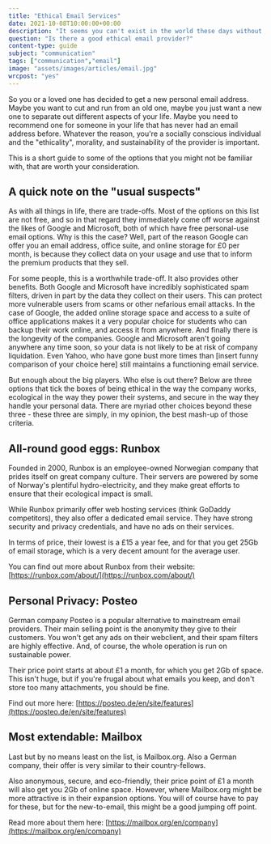 ```yaml
---
title: "Ethical Email Services"
date: 2021-10-08T10:00:00+00:00
description: "It seems you can't exist in the world these days without an email address. But if you want to avoid the big companies, think about the environment, or want to give your money to a company with good values, what can you do?"
question: "Is there a good ethical email provider?"
content-type: guide
subject: "communication"
tags: ["communication","email"]
image: "assets/images/articles/email.jpg"
wrcpost: "yes"
---
```


So you or a loved one has decided to get a new personal email address. Maybe you want to cut and run from an old one, maybe you just want a new one to separate out different aspects of your life. Maybe you need to recommend one for someone in your life that has never had an email address before. Whatever the reason, you're a socially conscious individual and the "ethicality", morality, and sustainability of the provider is important.
 
This is a short guide to some of the options that you might not be familiar with, that are worth your consideration.
 
## A quick note on the "usual suspects"
As with all things in life, there are trade-offs. Most of the options on this list are not free, and so in that regard they immediately come off worse against the likes of Google and Microsoft, both of which have free personal-use email options. Why is this the case? Well, part of the reason Google can offer you an email address, office suite, and online storage for £0 per month, is because they collect data on your usage and use that to inform the premium products that they sell.
 
For some people, this is a worthwhile trade-off. It also provides other benefits. Both Google and Microsoft have incredibly sophisticated spam filters, driven in part by the data they collect on their users. This can protect more vulnerable users from scams or other nefarious email attacks. In the case of Google, the added online storage space and access to a suite of office applications makes it a very popular choice for students who can backup their work online, and access it from anywhere. And finally there is the longevity of the companies. Google and Microsoft aren't going anywhere any time soon, so your data is not likely to be at risk of company liquidation. Even Yahoo, who have gone bust more times than [insert funny comparison of your choice here] still maintains a functioning email service.
 
But enough about the big players. Who else is out there? Below are three options that tick the boxes of being ethical in the way the company works, ecological in the way they power their systems, and secure in the way they handle your personal data. There are myriad other choices beyond these three - these three are simply, in my opinion, the best mash-up of those criteria.

## All-round good eggs: Runbox
Founded in 2000, Runbox is an employee-owned Norwegian company that prides itself on great company culture. Their servers are powered by some of Norway's plentiful hydro-electricity, and they make great efforts to ensure that their ecological impact is small.
 
While Runbox primarily offer web hosting services (think GoDaddy competitors), they also offer a dedicated email service. They have strong security and privacy credentials, and have no ads on their services.
 
In terms of price, their lowest is a £15 a year fee, and for that you get 25Gb of email storage, which is a very decent amount for the average user.
 
You can find out more about Runbox from their website: [https://runbox.com/about/](https://runbox.com/about/)

## Personal Privacy: Posteo
German company Posteo is a popular alternative to mainstream email providers. Their main selling point is the anonymity they give to their customers. You won't get any ads on their webclient, and their spam filters are highly effective. And, of course, the whole operation is run on sustainable power.
 
Their price point starts at about £1 a month, for which you get 2Gb of space. This isn't huge, but if you're frugal about what emails you keep, and don't store too many attachments, you should be fine.
 
Find out more here: [https://posteo.de/en/site/features](https://posteo.de/en/site/features)

## Most extendable: Mailbox
Last but by no means least on the list, is Mailbox.org. Also a German company, their offer is very similar to their country-fellows.
 
Also anonymous, secure, and eco-friendly, their price point of £1 a month will also get you 2Gb of online space. However, where Mailbox.org might be more attractive is in their expansion options. You will of course have to pay for these, but for the new-to-email, this might be a good jumping off point.
 
Read more about them here: [https://mailbox.org/en/company](https://mailbox.org/en/company)